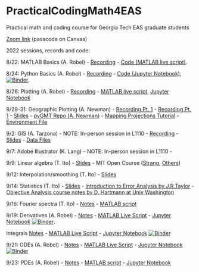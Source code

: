 # PracticalCodingMath4EAS
Practical math and coding course for Georgia Tech EAS graduate students

[Zoom link](https://gatech.zoom.us/j/93274070063?pwd=SXlaL3duZzRLTG0wZk9Xa0Y1NGNDZz09) (passcode on Canvas)

2022 sessions, records and code:

8/22: MATLAB Basics (A. Robel) - [Recording](https://mediaspace.gatech.edu/media/MATLAB+Basics/1_smdu1v1b) - [Code (MATLAB live script)](https://github.com/aarobel/PracticalCodingMath4EAS/blob/main/MATLAB_basics.mlx). 

8/24:  Python Basics (A. Robel) - [Recording](https://mediaspace.gatech.edu/media/Python+Basics/1_yg6fkz70) - [Code (Jupyter Notebook)](https://github.com/aarobel/PracticalCodingMath4EAS/blob/main/Python_basics.ipynb), [![Binder](https://mybinder.org/badge_logo.svg)](https://mybinder.org/v2/gh/aarobel/PracticalCodingMath4EAS/main?filepath=Python_basics.ipynb). 

8/26: Plotting (A. Robel) - [Recording](https://mediaspace.gatech.edu/media/Basic+Plotting+and+I+O+in+MATLAB+Python/1_5naczdzi) - [MATLAB live script](https://github.com/aarobel/PracticalCodingMath4EAS/blob/main/Class3_dataIO_plot.mlx), [Jupyter Notebook](https://github.com/aarobel/PracticalCodingMath4EAS/blob/main/Class3_dataIO_plot.ipynb)

8/29-31: Geographic Plotting (A. Newman) - [Recording Pt. 1](https://mediaspace.gatech.edu/media/Geographic+Coordinates+%26+Plotting+with+pyGMT+%28A.+Newman%29/1_qedqgzp4) - [Recording Pt. 1](https://mediaspace.gatech.edu/media/Geographic+Coordinates+%26+Plotting+with+pyGMT+%28A.+Newman%29++Pt.+2/1_hyg47i9o) - [Slides](https://github.com/aarobel/PracticalCodingMath4EAS/blob/main/Class7_Coordinates-Taka2021-AndyUpdate2022.pptx) - [pyGMT Repo (A. Newman)](https://github.com/avnewman/pyGMT-Tutorial) - [Mapping Projections Tutorial](https://github.com/avnewman/pyGMT-Tutorial/blob/main/Mapping_projections.ipynb) - [Environment File](https://github.com/aarobel/PracticalCodingMath4EAS/blob/main/pygmt_environment.yml)


9/2: GIS (A. Tarzona) - NOTE: In-person session in L1110 - [Recording](https://mediaspace.gatech.edu/media/GIS+Basics+%28ArcMAP%29/1_o9w0tm2g) - [Slides](https://github.com/aarobel/PracticalCodingMath4EAS/blob/main/GIS%20Demo_AT_09022022.pdf) - [Data Files](https://www.dropbox.com/s/wrvflwyl5scskhl/Raw%20Data.zip?dl=0)

9/7: Adobe Illustrator (K. Lang) - NOTE: In-person session in L1110 -

9/9: Linear algebra (T. Ito) - [Slides](https://github.com/aarobel/PracticalCodingMath4EAS/blob/main/Class4_LinAlg.pptx) - MIT Open Course ([Strang](https://ocw.mit.edu/courses/mathematics/18-06-linear-algebra-spring-2010/), [Others](https://mitmath.github.io/1806/))

9/12: Interpolation/smoothing (T. Ito) - [Slides](https://github.com/aarobel/PracticalCodingMath4EAS/blob/main/Class5_Interp.pptx)

9/14: Statistics (T. Ito) - [Slides](https://github.com/eas2655-taka/PracticalCodingMath4EAS/blob/main/Class6_Stats.pptx) - [Introduction to Error Analysis by J.R.Taylor](https://ia801307.us.archive.org/14/items/TaylorJ.R.IntroductionToErrorAnalysis2ed/Taylor%20J.R.%20Introduction%20to%20error%20analysis%202ed_text.pdf) - [Objective Analysis course notes by D. Hartmann at Univ Washington](https://atmos.uw.edu/~dennis/552_Notes_ftp.html) 

9/16: Fourier spectra (T. Ito) - [Notes](https://github.com/aarobel/PracticalCodingMath4EAS/blob/main/Class12-Fourier.pptx) - [MATLAB script](https://github.com/aarobel/PracticalCodingMath4EAS/blob/main/Class12_Fourier.mlx)

9/19: Derivatives (A. Robel) - [Notes](https://github.com/aarobel/PracticalCodingMath4EAS/blob/main/Derivative%20review.pdf) - [MATLAB Live Script](https://github.com/aarobel/PracticalCodingMath4EAS/blob/main/Derivative_MATLAB.mlx) - [Jupyter Notebook](https://github.com/aarobel/PracticalCodingMath4EAS/blob/main/Derivative_notebook.ipynb) [![Binder](https://mybinder.org/badge_logo.svg)](https://mybinder.org/v2/gh/aarobel/PracticalCodingMath4EAS/8bdc4837544c33d162f7cc7b10b1b49cfcfb8bcf?urlpath=lab%2Ftree%2FDerivative_notebook.ipynb). 

Integrals [Notes](https://github.com/aarobel/PracticalCodingMath4EAS/blob/main/Numerical%20Integration.pdf) - [MATLAB Live Script](https://github.com/aarobel/PracticalCodingMath4EAS/blob/main/Integral_MATLAB.mlx) - [Jupyter Notebook](https://github.com/aarobel/PracticalCodingMath4EAS/blob/main/Integral_notebook.ipynb) [![Binder](https://mybinder.org/badge_logo.svg)](https://mybinder.org/v2/gh/aarobel/PracticalCodingMath4EAS/main?filepath=Integral_notebook.ipynb)

9/21: ODEs (A. Robel) - [Notes](https://github.com/aarobel/PracticalCodingMath4EAS/blob/main/ODE%20Review.pdf) - [MATLAB Live Script](https://github.com/aarobel/PracticalCodingMath4EAS/blob/main/ODE_MATLAB.mlx) - [Jupyter Notebook](https://github.com/aarobel/PracticalCodingMath4EAS/blob/main/ODE_notebook.ipynb) [![Binder](https://mybinder.org/badge_logo.svg)](https://mybinder.org/v2/gh/aarobel/PracticalCodingMath4EAS/main?filepath=ODE_notebook.ipynb)

9/23: PDEs (A. Robel) - [Notes](https://github.com/aarobel/PracticalCodingMath4EAS/blob/main/PDE%20Review.pdf) - [MATLAB script](https://github.com/aarobel/PracticalCodingMath4EAS/blob/main/PDE_MATLAB_deas.m) - [Jupyter Notebook](https://github.com/aarobel/PracticalCodingMath4EAS/blob/main/PDE_notebook.ipynb)
